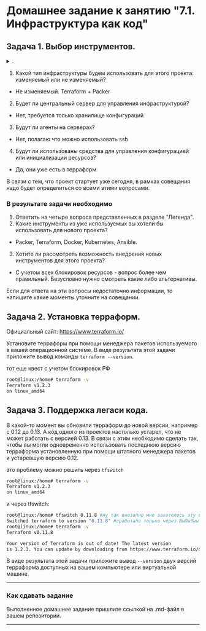 # Домашнее задание к занятию "7.1. Инфраструктура как код"

## Задача 1. Выбор инструментов. 
<details><summary>.</summary> 
### Легенда
 
Через час совещание на котором менеджер расскажет о новом проекте. Начать работу над которым надо 
будет уже сегодня. 
На данный момент известно, что это будет сервис, который ваша компания будет предоставлять внешним заказчикам.
Первое время, скорее всего, будет один внешний клиент, со временем внешних клиентов станет больше.

Так же по разговорам в компании есть вероятность, что техническое задание еще не четкое, что приведет к большому
количеству небольших релизов, тестирований интеграций, откатов, доработок, то есть скучно не будет.  
   
Вам, как девопс инженеру, будет необходимо принять решение об инструментах для организации инфраструктуры.
На данный момент в вашей компании уже используются следующие инструменты: 
- остатки Сloud Formation, 
- некоторые образы сделаны при помощи Packer,
- год назад начали активно использовать Terraform, 
- разработчики привыкли использовать Docker, 
- уже есть большая база Kubernetes конфигураций, 
- для автоматизации процессов используется Teamcity, 
- также есть совсем немного Ansible скриптов, 
- и ряд bash скриптов для упрощения рутинных задач.  

Для этого в рамках совещания надо будет выяснить подробности о проекте, что бы в итоге определиться с инструментами:
</details>


1. Какой тип инфраструктуры будем использовать для этого проекта: изменяемый или не изменяемый?
-  Не изменяемый. Terraform + Packer 
2. Будет ли центральный сервер для управления инфраструктурой?
-  Нет, требуется только хранилище конфигураций
3. Будут ли агенты на серверах?  
-  Нет, полагаю что можно использовать ssh
4. Будут ли использованы средства для управления конфигурацией или инициализации ресурсов?   
-  Да, они уже есть в терраформ

В связи с тем, что проект стартует уже сегодня, в рамках совещания надо будет определиться со всеми этими вопросами.

### В результате задачи необходимо

1. Ответить на четыре вопроса представленных в разделе "Легенда".   
2. Какие инструменты из уже используемых вы хотели бы использовать для нового проекта?   
- Packer, Terraform, Docker, Kubernetes, Ansible.  
3. Хотите ли рассмотреть возможность внедрения новых инструментов для этого проекта?  
- С учетом всех блокировок ресурсов - вопрос более чем правильный. Безусловно нужно смотреть какие либо альтернативы.

Если для ответа на эти вопросы недостаточно информации, то напишите какие моменты уточните на совещании.


## Задача 2. Установка терраформ. 

Официальный сайт: https://www.terraform.io/

Установите терраформ при помощи менеджера пакетов используемого в вашей операционной системе.
В виде результата этой задачи приложите вывод команды `terraform --version`.

тот еще квест с учетом блокировок РФ  

```BASH
root@linux:/home# terraform -v
Terraform v1.2.3
on linux_amd64
```

## Задача 3. Поддержка легаси кода. 

В какой-то момент вы обновили терраформ до новой версии, например с 0.12 до 0.13. 
А код одного из проектов настолько устарел, что не может работать с версией 0.13. 
В связи с этим необходимо сделать так, чтобы вы могли одновременно использовать последнюю версию терраформа установленную при помощи
штатного менеджера пакетов и устаревшую версию 0.12. 


это проблему можно решить через `tfswitch`

```BASH
root@linux:/home# terraform -v
Terraform v1.2.3
on linux_amd64
```
и через tfswitch:  

```BASH
root@linux:/home# tfswitch 0.11.8 #ну так внезапно мне захотелось эту версию
Switched terraform to version "0.11.8" #сработало только через ВыПыЭны
root@linux:/home# terraform -v
Terraform v0.11.8

Your version of Terraform is out of date! The latest version
is 1.2.3. You can update by downloading from https://www.terraform.io/downloads.html
```


В виде результата этой задачи приложите вывод `--version` двух версий терраформа доступных на вашем компьютере 
или виртуальной машине.


---

### Как cдавать задание

Выполненное домашнее задание пришлите ссылкой на .md-файл в вашем репозитории.

---
